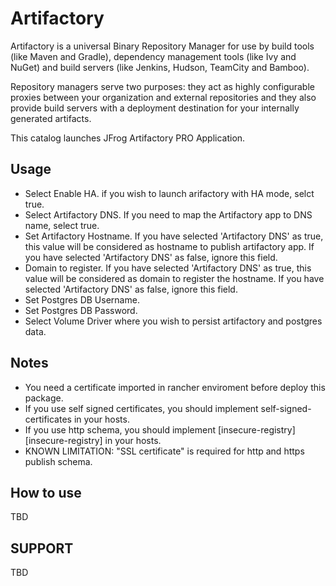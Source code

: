 # Artifactory

Artifactory is a universal Binary Repository Manager for use by build tools (like Maven and Gradle), dependency management tools (like Ivy and NuGet) and build servers (like Jenkins, Hudson, TeamCity and Bamboo).

Repository managers serve two purposes: they act as highly configurable proxies between your organization and external repositories and they also provide build servers with a deployment destination for your internally generated artifacts.

This catalog launches JFrog Artifactory PRO Application.  

## Usage

* Select Enable HA. if you wish to launch arifactory with HA mode, selct true.
* Select Artifactory DNS. If you need to map the Artifactory app to DNS name, select true. 
* Set Artifactory Hostname. If you have selected 'Artifactory DNS' as true, this value will be considered as hostname to publish artifactory app. If you have selected 'Artifactory DNS' as false, ignore this field.
* Domain to register. If you have selected 'Artifactory DNS' as true, this value will be considered as domain to register the hostname. If you have selected 'Artifactory DNS' as false, ignore this field.
* Set Postgres DB Username.
* Set Postgres DB Password.
* Select Volume Driver where you wish to persist artifactory and postgres data.

## Notes

* You need a certificate imported in rancher enviroment before deploy this package.
* If you use self signed certificates, you should implement self-signed-certificates in your hosts.
* If you use http schema, you should implement [insecure-registry][insecure-registry] in your hosts.
* KNOWN LIMITATION: "SSL certificate" is required for http and https publish schema.

## How to use

TBD

## SUPPORT

TBD
